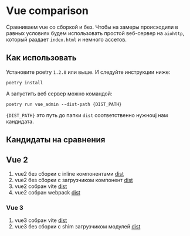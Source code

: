 # Vue comparison

Сравниваем vue со сборкой и без. Чтобы на замеры происходили
в равных условиях будем использовать простой веб-сервер на `aiohttp`,
который раздает `index.html` и немного ассетов.

## Как использовать

Установите poetry `1.2.0` или выше. И следуйте инструкции ниже:

```(console)
poetry install
```

А запустить веб сервер можно командой:

```(console)
poetry run vue_admin --dist-path {DIST_PATH}
```

`{DIST_PATH}` это путь до папки `dist` соответственно нужноuj нам кандидата.

## Кандидаты на сравнения

## Vue 2

1. vue2 без сборки с inline компонентами [dist](challengers/vue2/inline/dist)
1. vue2 без сборки с загрузчиком компонент [dist](challengers/vue2/loader/dist)
1. vue2 собран vite [dist](challengers/vue2/vite/dist)
1. vue2 собран webpack [dist](challengers/vue2/webpack/dist)

### Vue 3

1. vue3 собран vite [dist](challengers/vue3/vite/dist)
1. vue3 без сборки с shim загрузчиком модулей [dist](challengers/vue3/shim/dist)
